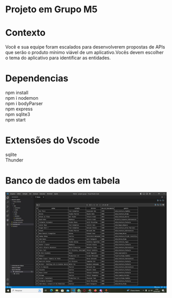 # Projeto em Grupo M5

# Contexto

Você e sua equipe foram escalados para desenvolverem
propostas de APIs que serão o produto mínimo viável de um
aplicativo.Vocês devem escolher o tema do aplicativo para
identificar as entidades.

# Dependencias

npm install </br>
npm i nodemon </br>
npm i bodyParser </br>
npm express </br>
npm sqlite3 </br>
npm start 

# Extensões do Vscode

sqlite</br>
Thunder


# Banco de dados em tabela

![](https://github.com/daniloxd2022/Mod05_projetoEmGrupo/blob/b5fc056bf0ce4105f02345558ee87888d7daf868/img/api.jpeg)
